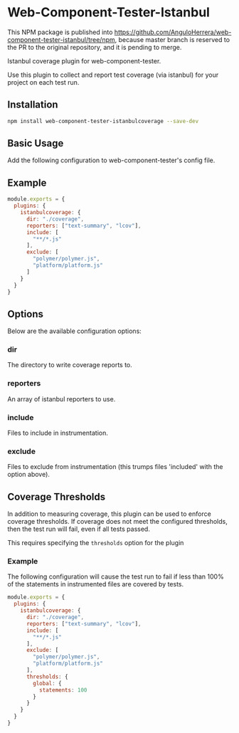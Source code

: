 Web-Component-Tester-Istanbul
=============================

This NPM package is published into https://github.com/AnguloHerrera/web-component-tester-istanbul/tree/npm, because master branch is reserved to the PR to the original repository, and it is pending to merge.

Istanbul coverage plugin for web-component-tester.

Use this plugin to collect and report test coverage (via istanbul) for
your project on each test run.

## Installation

```sh
npm install web-component-tester-istanbulcoverage --save-dev
```

## Basic Usage

Add the following configuration to web-component-tester's config file.

## Example

```js
module.exports = {
  plugins: {
    istanbulcoverage: {
      dir: "./coverage",
      reporters: ["text-summary", "lcov"],
      include: [
        "**/*.js"
      ],
      exclude: [
        "polymer/polymer.js",
        "platform/platform.js"
      ]
    }
  }
}
```

## Options

Below are the available configuration options:

### dir

The directory to write coverage reports to.

### reporters

An array of istanbul reporters to use.

### include

Files to include in instrumentation.

### exclude

Files to exclude from instrumentation (this trumps files 'included' with
the option above).

## Coverage Thresholds

In addition to measuring coverage, this plugin can be used to enforce
coverage thresholds.  If coverage does not meet the configured thresholds,
then the test run will fail, even if all tests passed.

This requires specifying the `thresholds` option for the plugin

### Example

The following configuration will cause the test run to fail if less
than 100% of the statements in instrumented files are covered by
tests.

```js
module.exports = {
  plugins: {
    istanbulcoverage: {
      dir: "./coverage",
      reporters: ["text-summary", "lcov"],
      include: [
        "**/*.js"
      ],
      exclude: [
        "polymer/polymer.js",
        "platform/platform.js"
      ],
      thresholds: {
        global: {
          statements: 100
        }
      }
    }
  }
}
```

